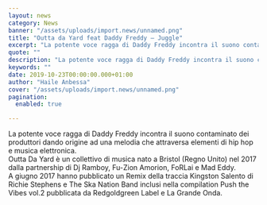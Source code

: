 ```yaml
---
layout: news
category: News
banner: "/assets/uploads/import.news/unnamed.png"
title: "Outta da Yard feat Daddy Freddy – Juggle"
excerpt: "La potente voce ragga di Daddy Freddy incontra il suono contaminato dei produttori dando origine ad una melodia che attraversa elementi di hip hop e musica elettronica. Outta Da Yard è un collettivo di musica nato a Bristol (Regno Unito) nel 2017 dalla partnership di Dj Ramboy, Fu-Zion Amorion, FoRLai e Mad Eddy. A giugno [&hellip"
quote: ""
description: "La potente voce ragga di Daddy Freddy incontra il suono contaminato dei produttori dando origine ad una melodia che attraversa elementi di hip hop e musica elettronica. Outta Da Yard è un collettivo di musica nato a Bristol (Regno Unito) nel 2017 dalla partnership di Dj Ramboy, Fu-Zion Amorion, FoRLai e Mad Eddy. A giugno [&hellip"
keywords: ""
date: 2019-10-23T00:00:00.000+01:00
author: "Haile Anbessa"
cover: "/assets/uploads/import.news/unnamed.png"
pagination:
  enabled: true

---
```


La potente voce ragga di Daddy Freddy incontra il suono contaminato dei produttori dando origine ad una melodia che attraversa elementi di hip hop e musica elettronica.  
Outta Da Yard è un collettivo di musica nato a Bristol (Regno Unito) nel 2017 dalla partnership di Dj Ramboy, Fu-Zion Amorion, FoRLai e Mad Eddy.  
A giugno 2017 hanno pubblicato un Remix della traccia Kingston Salento di Richie Stephens e The Ska Nation Band inclusi nella compilation Push the Vibes vol.2 pubblicata da Redgoldgreen Label e La Grande Onda.